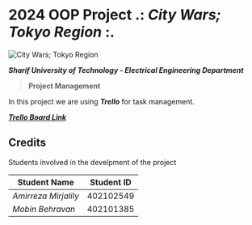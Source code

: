 # **2024** OOP Project .: ***City Wars; Tokyo Region*** :.

![City Wars; Tokyo Region](https://fs-prod-cdn.nintendo-europe.com/media/images/10_share_images/games_15/nintendo_switch_download_software_1/2x1_NSwitchDS_CityWarsTokyoReign.jpg)

***Sharif University of Technology - Electrical Engineering Department***

> **Project Management**

In this project we are using ***Trello*** for task management.

[***Trello Board Link***](https://trello.com/invite/b/UbugGn2a/ATTI5b553fdbf8647934e1ab1f9953646ba563370E56/oop-2024-project)

## **Credits**

Students involved in the develpment of the project

| Student Name | Student ID |
| --- | --- |
| *Amirreza Mirjalily* | 402102549 |
| *Mobin Behravan* | 402101385 |




